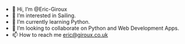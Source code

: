 - 👋 Hi, I’m @Eric-Giroux
- 👀 I’m interested in Sailing.
- 🌱 I’m currently learning Python.
- 💞️ I’m looking to collaborate on Python and Web Development Apps.
- 📫 How to reach me eric@giroux.co.uk

<!---
Eric-Giroux/Eric-Giroux is a ✨ special ✨ repository because its `README.md` (this file) appears on your GitHub profile.
You can click the Preview link to take a look at your changes.
--->

